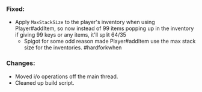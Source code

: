 ### Fixed:
- Apply `MaxStackSize` to the player's inventory when using Player#addItem, so now instead of 99 items popping up in the inventory if giving 99 keys or any items, it'll split 64/35
    - Spigot for some odd reason made Player#addItem use the max stack size for the inventories. #hardforkwhen

### Changes:
- Moved i/o operations off the main thread.
- Cleaned up build script.